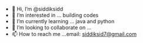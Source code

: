 - 👋 Hi, I’m @siddiksidd
- 👀 I’m interested in ... building codes
- 🌱 I’m currently learning ... java and python
- 💞️ I’m looking to collaborate on ...
- 📫 How to reach me ...email: siddiksid7@gmail.com

<!---
siddiksidd/siddiksidd is a ✨ special ✨ repository because its `README.md` (this file) appears on your GitHub profile.
You can click the Preview link to take a look at your changes.
--->

